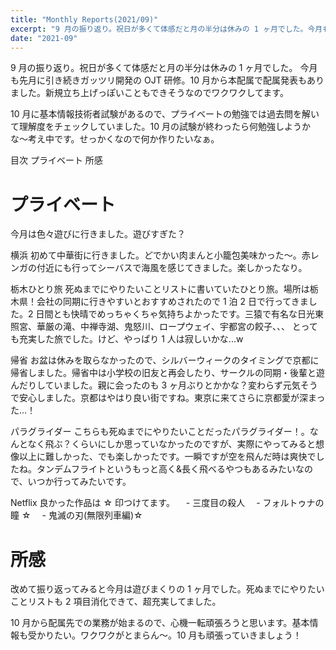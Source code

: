 ```yaml
---
title: "Monthly Reports(2021/09)"
excerpt: "9 月の振り返り。祝日が多くて体感だと月の半分は休みの 1 ヶ月でした。今月も先月に引き続きガッツリ開発の OJT 研修。10 月から本配属で配属発表もありました。新規立ち上げっぽいこともできそうなのでワクワクしてます。"
date: "2021-09"
---
```


9 月の振り返り。祝日が多くて体感だと月の半分は休みの 1 ヶ月でした。
今月も先月に引き続きガッツリ開発の OJT 研修。10 月から本配属で配属発表もありました。新規立ち上げっぽいこともできそうなのでワクワクしてます。

10 月に基本情報技術者試験があるので、プライベートの勉強では過去問を解いて理解度をチェックしていました。10 月の試験が終わったら何勉強しようかな〜考え中です。せっかくなので何か作りたいなぁ。

目次
プライベート
所感

# プライベート

今月は色々遊びに行きました。遊びすぎた？

横浜
初めて中華街に行きました。どでかい肉まんと小籠包美味かった〜。赤レンガの付近にも行ってシーバスで海風を感じてきました。楽しかったなり。

栃木ひとり旅
死ぬまでにやりたいことリストに書いていたひとり旅。場所は栃木県！会社の同期に行きやすいとおすすめされたので 1 泊 2 日で行ってきました。2 日間とも快晴でめっちゃくちゃ気持ちよかったです。三猿で有名な日光東照宮、華厳の滝、中禅寺湖、鬼怒川、ロープウェイ、宇都宮の餃子、、、
とっても充実した旅でした。けど、やっぱり 1 人は寂しいかな...w

帰省
お盆は休みを取らなかったので、シルバーウィークのタイミングで京都に帰省しました。帰省中は小学校の旧友と再会したり、サークルの同期・後輩と遊んだりしていました。親に会ったのも 3 ヶ月ぶりとかかな？変わらず元気そうで安心しました。京都はやはり良い街ですね。東京に来てさらに京都愛が深まった...！

パラグライダー
こちらも死ぬまでにやりたいことだったパラグライダー！。なんとなく飛ぶ？くらいにしか思っていなかったのですが、実際にやってみると想像以上に難しかった、でも楽しかったです。一瞬ですが空を飛んだ時は爽快でしたね。タンデムフライトというもっと高く&長く飛べるやつもあるみたいなので、いつか行ってみたいです。

Netflix
良かった作品は ☆ 印つけてます。
　- 三度目の殺人
　- フォルトゥナの瞳 ☆
　- 鬼滅の刃(無限列車編)☆

# 所感

改めて振り返ってみると今月は遊びまくりの 1 ヶ月でした。死ぬまでにやりたいことリストも 2 項目消化できて、超充実してました。

10 月から配属先での業務が始まるので、心機一転頑張ろうと思います。基本情報も受かりたい。ワクワクがとまらん〜。10 月も頑張っていきましょう！
